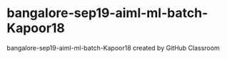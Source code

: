 # bangalore-sep19-aiml-ml-batch-Kapoor18
bangalore-sep19-aiml-ml-batch-Kapoor18 created by GitHub Classroom
